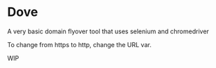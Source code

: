 # Dove
A very basic domain flyover tool that uses selenium and chromedriver

To change from https to http, change the URL var.

WIP
